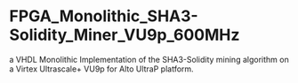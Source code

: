 # FPGA_Monolithic_SHA3-Solidity_Miner_VU9p_600MHz
a VHDL Monolithic Implementation of the SHA3-Solidity mining algorithm on a Virtex Ultrascale+ VU9p for Alto UltraP platform.

